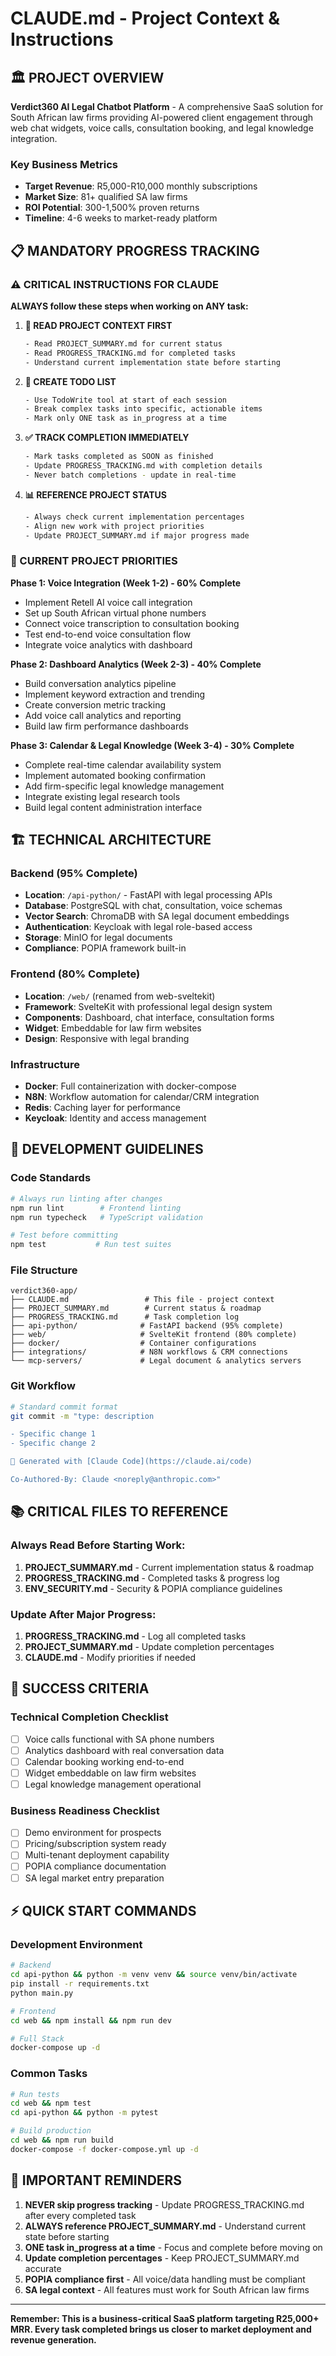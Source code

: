 # CLAUDE.md - Project Context & Instructions

## 🏛️ PROJECT OVERVIEW

**Verdict360 AI Legal Chatbot Platform** - A comprehensive SaaS solution for South African law firms providing AI-powered client engagement through web chat widgets, voice calls, consultation booking, and legal knowledge integration.

### Key Business Metrics
- **Target Revenue**: R5,000-R10,000 monthly subscriptions
- **Market Size**: 81+ qualified SA law firms
- **ROI Potential**: 300-1,500% proven returns
- **Timeline**: 4-6 weeks to market-ready platform

## 📋 MANDATORY PROGRESS TRACKING

### ⚠️ CRITICAL INSTRUCTIONS FOR CLAUDE

**ALWAYS follow these steps when working on ANY task:**

1. **📖 READ PROJECT CONTEXT FIRST**
   ```bash
   - Read PROJECT_SUMMARY.md for current status
   - Read PROGRESS_TRACKING.md for completed tasks
   - Understand current implementation state before starting
   ```

2. **📝 CREATE TODO LIST**
   ```bash
   - Use TodoWrite tool at start of each session
   - Break complex tasks into specific, actionable items
   - Mark only ONE task as in_progress at a time
   ```

3. **✅ TRACK COMPLETION IMMEDIATELY**
   ```bash
   - Mark tasks completed as SOON as finished
   - Update PROGRESS_TRACKING.md with completion details
   - Never batch completions - update in real-time
   ```

4. **📊 REFERENCE PROJECT STATUS**
   ```bash
   - Always check current implementation percentages
   - Align new work with project priorities
   - Update PROJECT_SUMMARY.md if major progress made
   ```

### 🎯 CURRENT PROJECT PRIORITIES

**Phase 1: Voice Integration (Week 1-2) - 60% Complete**
- Implement Retell AI voice call integration
- Set up South African virtual phone numbers
- Connect voice transcription to consultation booking
- Test end-to-end voice consultation flow
- Integrate voice analytics with dashboard

**Phase 2: Dashboard Analytics (Week 2-3) - 40% Complete**
- Build conversation analytics pipeline
- Implement keyword extraction and trending
- Create conversion metric tracking
- Add voice call analytics and reporting
- Build law firm performance dashboards

**Phase 3: Calendar & Legal Knowledge (Week 3-4) - 30% Complete**
- Complete real-time calendar availability system
- Implement automated booking confirmation
- Add firm-specific legal knowledge management
- Integrate existing legal research tools
- Build legal content administration interface

## 🏗️ TECHNICAL ARCHITECTURE

### Backend (95% Complete)
- **Location**: `/api-python/` - FastAPI with legal processing APIs
- **Database**: PostgreSQL with chat, consultation, voice schemas
- **Vector Search**: ChromaDB with SA legal document embeddings
- **Authentication**: Keycloak with legal role-based access
- **Storage**: MinIO for legal documents
- **Compliance**: POPIA framework built-in

### Frontend (80% Complete)
- **Location**: `/web/` (renamed from web-sveltekit)
- **Framework**: SvelteKit with professional legal design system
- **Components**: Dashboard, chat interface, consultation forms
- **Widget**: Embeddable for law firm websites
- **Design**: Responsive with legal branding

### Infrastructure
- **Docker**: Full containerization with docker-compose
- **N8N**: Workflow automation for calendar/CRM integration
- **Redis**: Caching layer for performance
- **Keycloak**: Identity and access management

## 🔧 DEVELOPMENT GUIDELINES

### Code Standards
```bash
# Always run linting after changes
npm run lint        # Frontend linting
npm run typecheck   # TypeScript validation

# Test before committing
npm test           # Run test suites
```

### File Structure
```
verdict360-app/
├── CLAUDE.md                 # This file - project context
├── PROJECT_SUMMARY.md        # Current status & roadmap
├── PROGRESS_TRACKING.md      # Task completion log
├── api-python/              # FastAPI backend (95% complete)
├── web/                     # SvelteKit frontend (80% complete)
├── docker/                  # Container configurations
├── integrations/            # N8N workflows & CRM connections
└── mcp-servers/             # Legal document & analytics servers
```

### Git Workflow
```bash
# Standard commit format
git commit -m "type: description

- Specific change 1
- Specific change 2

🤖 Generated with [Claude Code](https://claude.ai/code)

Co-Authored-By: Claude <noreply@anthropic.com>"
```

## 📚 CRITICAL FILES TO REFERENCE

### Always Read Before Starting Work:
1. **PROJECT_SUMMARY.md** - Current implementation status & roadmap
2. **PROGRESS_TRACKING.md** - Completed tasks & progress log
3. **ENV_SECURITY.md** - Security & POPIA compliance guidelines

### Update After Major Progress:
1. **PROGRESS_TRACKING.md** - Log all completed tasks
2. **PROJECT_SUMMARY.md** - Update completion percentages
3. **CLAUDE.md** - Modify priorities if needed

## 🎯 SUCCESS CRITERIA

### Technical Completion Checklist
- [ ] Voice calls functional with SA phone numbers
- [ ] Analytics dashboard with real conversation data
- [ ] Calendar booking working end-to-end
- [ ] Widget embeddable on law firm websites
- [ ] Legal knowledge management operational

### Business Readiness Checklist
- [ ] Demo environment for prospects
- [ ] Pricing/subscription system ready
- [ ] Multi-tenant deployment capability
- [ ] POPIA compliance documentation
- [ ] SA legal market entry preparation

## ⚡ QUICK START COMMANDS

### Development Environment
```bash
# Backend
cd api-python && python -m venv venv && source venv/bin/activate
pip install -r requirements.txt
python main.py

# Frontend  
cd web && npm install && npm run dev

# Full Stack
docker-compose up -d
```

### Common Tasks
```bash
# Run tests
cd web && npm test
cd api-python && python -m pytest

# Build production
cd web && npm run build
docker-compose -f docker-compose.yml up -d
```

## 🚨 IMPORTANT REMINDERS

1. **NEVER skip progress tracking** - Update PROGRESS_TRACKING.md after every completed task
2. **ALWAYS reference PROJECT_SUMMARY.md** - Understand current state before starting
3. **ONE task in_progress at a time** - Focus and complete before moving on
4. **Update completion percentages** - Keep PROJECT_SUMMARY.md accurate
5. **POPIA compliance first** - All voice/data handling must be compliant
6. **SA legal context** - All features must work for South African law firms

---

**Remember: This is a business-critical SaaS platform targeting R25,000+ MRR. Every task completed brings us closer to market deployment and revenue generation.**